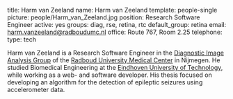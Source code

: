 title: Harm van Zeeland
name: Harm van Zeeland
template: people-single
picture: people/Harm_van_Zeeland.jpg
position: Research Software Engineer
active: yes
groups: diag, rse, retina, rtc
default_group: retina
email: harm.vanzeeland@radboudumc.nl
office: Route 767, Room 2.25
telephone:
type: tech

Harm van Zeeland is a Research Software Engineer in the [Diagnostic Image Analysis Group](https://www.diagnijmegen.nl/) of the [Radboud University Medical Center](https://www.radboudumc.nl/research) in Nijmegen. He studied Biomedical Engineering at the [Eindhoven University of Technology](https://tue.nl/), while working as a web- and software developer. His thesis focused on developing an algorithm for the detection of epileptic seizures using accelerometer data.
